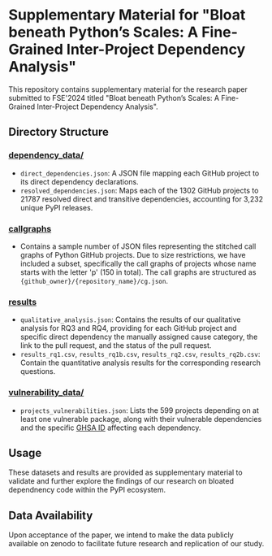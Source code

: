 # Supplementary Material for "Bloat beneath Python’s Scales: A Fine-Grained Inter-Project Dependency Analysis"

This repository contains supplementary material for the research paper submitted to FSE'2024 titled "Bloat beneath Python’s Scales: A Fine-Grained Inter-Project Dependency Analysis".

## Directory Structure

### [dependency_data/](./dependency_data/)
- `direct_dependencies.json`: A JSON file mapping each GitHub project to its direct dependency declarations.
- `resolved_dependencies.json`: Maps each of the 1302 GitHub projects to 21787 resolved direct and transitive dependencies, accounting for 3,232 unique PyPI releases.

### [callgraphs](./callgraphs)
- Contains a sample number of JSON files representing the stitched call graphs of Python GitHub projects.
Due to size restrictions,
we have included a subset,
specifically the call graphs of projects whose name starts with the letter 'p'
(150 in total).
The call graphs are structured as `{github_owner}/{repository_name}/cg.json`.

### [results](./results/)
- `qualitative_analysis.json`: Contains the results of our qualitative analysis for RQ3 and RQ4, providing for each GitHub project and specific direct dependency the manually assigned cause category, the link to the pull request, and the status of the pull request.
- `results_rq1.csv`, `results_rq1b.csv`, `results_rq2.csv`, `results_rq2b.csv`:  Contain the quantitative analysis results for the corresponding research questions.

### [vulnerability_data/](./vulnerability_data/)
- `projects_vulnerabilities.json`: Lists the 599 projects depending on at least one vulnerable package, along with their vulnerable dependencies and the specific [GHSA ID](https://github.com/github/advisory-database#ghsa-ids) affecting each dependency.

## Usage

These datasets and results are provided as supplementary material to validate and further explore the findings of our research on bloated dependnency code within the PyPI ecosystem.

## Data Availability

Upon acceptance of the paper,
we intend to make the data publicly available on zenodo
to facilitate future research and replication of our study.